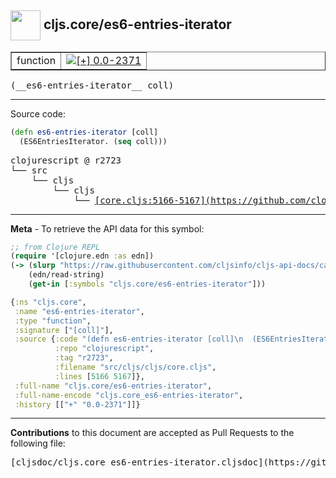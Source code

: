 ## <img width="48px" valign="middle" src="http://i.imgur.com/Hi20huC.png"> cljs.core/es6-entries-iterator

 <table border="1">
<tr>

<td>function</td>
<td><a href="https://github.com/cljsinfo/cljs-api-docs/tree/0.0-2371"><img valign="middle" alt="[+] 0.0-2371" src="https://img.shields.io/badge/+-0.0--2371-lightgrey.svg"></a> </td>
</tr>
</table>

 <samp>
(__es6-entries-iterator__ coll)<br>
</samp>

---





Source code:

```clj
(defn es6-entries-iterator [coll]
  (ES6EntriesIterator. (seq coll)))
```

 <pre>
clojurescript @ r2723
└── src
    └── cljs
        └── cljs
            └── <ins>[core.cljs:5166-5167](https://github.com/clojure/clojurescript/blob/r2723/src/cljs/cljs/core.cljs#L5166-L5167)</ins>
</pre>


---

__Meta__ - To retrieve the API data for this symbol:

```clj
;; from Clojure REPL
(require '[clojure.edn :as edn])
(-> (slurp "https://raw.githubusercontent.com/cljsinfo/cljs-api-docs/catalog/cljs-api.edn")
    (edn/read-string)
    (get-in [:symbols "cljs.core/es6-entries-iterator"]))
```

```clj
{:ns "cljs.core",
 :name "es6-entries-iterator",
 :type "function",
 :signature ["[coll]"],
 :source {:code "(defn es6-entries-iterator [coll]\n  (ES6EntriesIterator. (seq coll)))",
          :repo "clojurescript",
          :tag "r2723",
          :filename "src/cljs/cljs/core.cljs",
          :lines [5166 5167]},
 :full-name "cljs.core/es6-entries-iterator",
 :full-name-encode "cljs.core_es6-entries-iterator",
 :history [["+" "0.0-2371"]]}

```

---

__Contributions__ to this document are accepted as Pull Requests to the following file:

 <pre>
[cljsdoc/cljs.core_es6-entries-iterator.cljsdoc](https://github.com/cljsinfo/cljs-api-docs/blob/master/cljsdoc/cljs.core_es6-entries-iterator.cljsdoc)
</pre>

